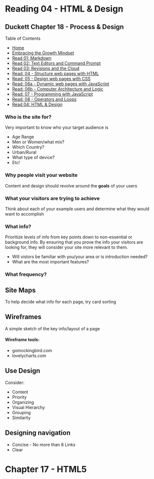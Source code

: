 # Reading 04 - HTML & Design
## Duckett Chapter 18 - Process & Design

Table of Contents
* [Home](https://nickmagruder.github.io/reading-notes/)
* [Embracing the Growth Mindset](growth_mindset.md)
* [Read 01: Markdown](markdown.md)
* [Read 02: Text Editors and Command Prompt](text_editors.md)
* [Read 03: Revisions and the Cloud](read_03.md)
* [Read: 04 - Structure web pages with HTML](read_04.md)
* [Read: 05 - Design web pages with CSS](read_05.md)
* [Read: 06a - Dynamic web pages with JavaScript](read_06a.md)
* [Read: 06b - Computer Architecture and Logic](read_06b.md)
* [Read: 07 - Programming with JavaScript](read_07.md)
* [Read: 08 - Operators and Loops](read_08.md)
* [Read 04: HTML & Design](read_04.md)

### Who is the site for?
Very important to know who your target audience is

* Age Range
* Men or Women/what mix?
* Which Country?
* Urban/Rural
* What type of device?
* Etc!

### Why people visit your website
Content and design should revolve around the **goals** of your users

### What your visitors are trying to achieve
Think about each of your example users and determine what they would want to accomplish

### What info?
Prioritize levels of info from key points down to non-essential or background info. By ensuring that you prove the info your visitors are looking for, they will consider your site more relevant to them.

* Will vistors be familiar with you/your area or is introduction needed?
* What are the most important features?

### What frequency?

## Site Maps
To help decide what info for each page, try card sorting

## Wireframes
A simple sketch of the key info/layout of a page
#### Wireframe tools:
* gomockingbird.com
* lovelycharts.com

## Use Design
Consider:
* Content
* Priority
* Organizing
* Visual Hierarchy
* Grouping
* Similarity

## Designing navigation
* Concise - No more than 8 Links
* Clear

# Chapter 17 - HTML5

